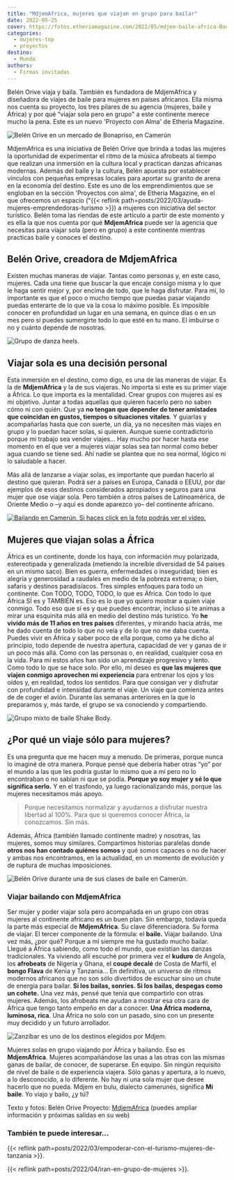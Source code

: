 ```yaml
---
title: "MdjemAfrica, mujeres que viajan en grupo para bailar"
date: 2022-05-25
cover: https://fotos.etheriamagazine.com/2022/05/mdjem-baile-africa-Bonaberi.jpg
categories: 
  - mujeres-top
  - proyectos
destino: 
  - Mundo
authors: 
  - Firmas invitadas
---
```


Belén Orive viaja y baila. También es fundadora de MdjemAfrica y diseñadora de viajes de baile para mujeres en países africanos. Ella misma nos cuenta su proyecto, los tres pilares de su agencia (mujeres, baile y África) y por qué “viajar sola pero en grupo" a este continente merece mucho la pena. Este es un nuevo 'Proyecto con Alma' de Etheria Magazine.

![Belén Orive en un mercado de Bonapriso, en Camerún](https://fotos.etheriamagazine.com/2022/05/viaje-baile-africa-Belen-Bonapriso.jpg "Belén Orive en Bonapriso (Camerún).")

MdjemAfrica es una iniciativa de Belén Orive que brinda a todas las mujeres la 
oportunidad de experimentar el ritmo de la música afrobeats al tiempo que realizan una 
inmersión en la cultura local y practican danzas africanas modernas. Además del baile y 
la cultura, Belén apuesta por establecer vínculos con pequeñas empresas locales para 
aportar su granito de arena en la economía del destino. Este es uno de los 
emprendimientos que se engloban en la sección 'Proyectos con alma', de Etheria Magazine, 
en el que ofrecemos un espacio ("{{< reflink 
path=posts/2022/03/ayuda-mujeres-emprendedoras-turismo >}}) a mujeres con iniciativa del 
sector turístico. Belén toma las riendas de este artículo a partir de este momento y es 
ella la que nos cuenta por qué **MdjemAfrica** puede ser la agencia que necesitas para 
viajar sola (pero en grupo) a este continente mientras practicas baile y conoces el 
destino. 

## Belén Orive, creadora de MdjemAfrica

Existen muchas maneras de viajar. Tantas como personas y, en este caso, mujeres. Cada 
una tiene que buscar la que encaje consigo misma y lo que le haga sentir mejor y, por 
encima de todo, que le haga disfrutar. Para mí, lo importante es que el poco o mucho 
tiempo que puedas pasar viajando puedas enterarte de lo que va la cosa lo máximo 
posible. Es imposible conocer en profundidad un lugar en una semana, en quince días o en 
un mes pero sí puedes sumergirte todo lo que esté en tu mano. El imbuirse o no y cuánto 
depende de nosotras. 

![Grupo de danza heels.](https://fotos.etheriamagazine.com/2022/05/mdjem-grupo-Heels.jpg "Grupo de danza heels.")

## Viajar sola es una decisión personal

Esta inmersión en el destino, como digo, es una de las maneras de viajar. Es la de 
**MdjemAfrica** y la de sus viajeras. No importa si este es su primer viaje a África. Lo 
que importa es la mentalidad. Crear grupos con mujeres así es mi objetivo. Juntar a 
todas aquellas que quieren hacerlo pero no saben cómo ni con quién. Que ya **no tengan 
que depender de tener amistades que coincidan en gustos, tiempos o situaciones 
vitales**. Y guiarlas y acompañarlas hasta que con suerte, un día, ya no necesiten más 
viajes en grupo y lo puedan hacer solas, si quieren. Aunque suene contradictorio porque 
mi trabajo sea vender viajes... Hay mucho por hacer hasta ese momento en el que ver a 
mujeres viajar solas sea tan normal como beber agua cuando se tiene sed. Ahí nadie se 
plantea que no sea normal, lógico ni lo saludable a hacer. 

Más allá de lanzarse a viajar solas, es importante que puedan hacerlo al destino que 
quieran. Podrá ser a países en Europa, Canadá o EEUU, por dar ejemplos de esos destinos 
considerados apropiados y seguros para una mujer que ose viajar sola. Pero también a 
otros países de Latinoamérica, de Oriente Medio o –y aquí es donde aparezco yo– del 
continente africano. 

[![Bailando en Camerún. Si haces click en la foto podrás ver el vídeo.](https://fotos.etheriamagazine.com/2022/05/mdjem-baile-africa-Bonaberi.jpg "Bailando en Camerún.")](https://www.youtube.com/watch?v=fRPHRhgDJ74)

## Mujeres que viajan solas a África

África es un continente, donde los haya, con información muy polarizada, estereotipada y 
generalizada (metiendo la increíble diversidad de 54 países en un mismo saco). Bien es 
guerra, enfermedades o inseguridad; bien es alegría y generosidad a raudales en medio de 
la pobreza extrema; o bien, safaris y destinos paradisíacos. Tres simples enfoques para 
todo un continente. Con TODO, TODO, TODO, lo que es África. Con todo lo que África SÍ es 
y TAMBIÉN es. Eso es lo que yo quiero mostrar a quien viaje conmigo. Todo eso que sí es 
y que puedes encontrar, incluso si te animas a mirar una esquinita más allá en medio del 
destino más turístico. Yo **he vivido más de 11 años en tres países** diferentes, y 
mirando hacia atrás, me he dado cuenta de todo lo que no veía y de lo que no me daba 
cuenta. Puedes vivir en África y saber poco de ella porque, como ya he dicho al 
principio, todo depende de nuestra apertura, capacidad de ver y ganas de ir un poco más 
allá. Como con las personas o, en realidad, cualquier cosa en la vida. Para mí estos 
años han sido un aprendizaje progresivo y lento. Como todo lo que se hace solo. Por 
ello, mi deseo es **que las mujeres que viajen conmigo aprovechen mi experiencia** para 
entrenar los ojos y los oídos y, en realidad, todos los sentidos. Para que consigan ver 
y disfrutar con profundidad e intensidad durante el viaje. Un viaje que comienza antes 
de de coger el avión. Durante las semanas anteriores en la que lo preparamos y, más 
tarde, el grupo se va conociendo y compartiendo. 

![Grupo mixto de baile Shake Body.](https://fotos.etheriamagazine.com/2022/05/mdjem-Shake-Body.jpg "Grupo Shake Body.")

## ¿Por qué un viaje sólo para mujeres?

Es una pregunta que me hacen muy a menudo. De primeras, porque nunca lo imaginé de otra 
manera. Porque pensé que debería haber otras “yo” por el mundo a las que les podría 
gustar lo mismo que a mí pero no lo encontraban o no sabían ni que se podía. **Porque yo 
soy mujer y sé lo que significa serlo.** Y en el trasfondo, ya luego racionalizando más, 
porque las mujeres necesitamos más apoyo. 

> Porque necesitamos normalizar y ayudarnos a disfrutar nuestra libertad al 100%. Para que 
> si queremos conocer África, la conozcamos. Sin más. 

Además, África (también llamado continente madre) y nosotras, las mujeres, somos muy 
similares. Compartimos historias paralelas donde **otros nos han contado quiénes somos** 
y qué somos capaces o no de hacer y ambas nos encontramos, en la actualidad, en un 
momento de evolución y de ruptura de muchas imposiciones. 

![Belén Orive durante una de sus clases de baile en Camerún.](https://fotos.etheriamagazine.com/2022/05/Belen-orive-mdjem-camerun.jpg "Belén Orive durante una de sus clases de baile en Camerún.")

### Viajar bailando con MdjemAfrica

Ser mujer y poder viajar sola pero acompañada en un grupo con otras mujeres al 
continente africano es un buen plan. Sin embargo, todavía queda la parte más especial de 
**MdjemAfrica**. Su clave diferenciadora. Su forma de viajar. El tercer componente de la 
fórmula: el **baile.** Viajar bailando. Una vez más, ¿por qué? Porque a mí siempre me ha 
gustado mucho bailar. Llegué a África sabiendo, como todo el mundo, que existían las 
danzas tradicionales. Ya viviendo allí escuché por primera vez el **kuduro** de Angola, 
los **afrobeats** de Nigeria y Ghana, el **coupé decalé** de Costa de Marfil, el **bongo 
Flava** de Kenia y Tanzania... En definitiva, un universo de ritmos modernos africanos 
que no son sólo divertidos de escuchar sino un chute de energía para bailar. **Si los 
bailas, sonríes. Si los bailas, despegas como un cohete.** Una vez más, pensé que tenía 
que compartirlo con otras mujeres. Además, los afrobeats me ayudan a mostrar esa otra 
cara de África que tengo tanto empeño en dar a conocer. **Una África moderna, luminosa, 
rica**. Una África no solo con un pasado, sino con un presente muy decidido y un futuro 
arrollador. 

![Zanzíbar es uno de los destinos elegidos por Mdjem.](https://fotos.etheriamagazine.com/2022/05/zanzibar-viaje-baile-djem.jpg "Zanzíbar es uno de los destinos elegidos por Mdjem. © Zeynep Gokalp")

Mujeres solas en grupo viajando por África y bailando. Eso es **MdjemAfrica**. Mujeres 
acompañándose las unas a las otras con las mismas ganas de bailar, de conocer, de 
superarse. En equipo. Sin ningún requisito de nivel de baile o de experiencia viajera. 
Sólo ganas y apertura, a lo nuevo, a lo desconocido, a lo diferente. No hay ni una sola 
mujer que desee hacerlo que no pueda. Mdjem en bulu, dialecto camerunés, significa **Mi 
baile**. Yo viajo y bailo, ¿y tú? 

Texto y fotos: Belén Orive Proyecto: [MdjemAfrica](https://mdjem.com/) (puedes ampliar 
información y próximas salidas en su web) 

### También te puede interesar…

{{< reflink path=posts/2022/03/empoderar-con-el-turismo-mujeres-de-tanzania >}}. 

{{< reflink path=posts/2022/04/iran-en-grupo-de-mujeres >}}.
